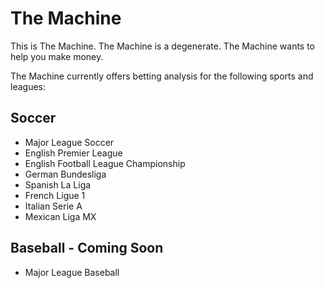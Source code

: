 # The Machine

This is The Machine. The Machine is a degenerate. The Machine wants to help you make money.

The Machine currently offers betting analysis for the following sports and leagues:
  
## Soccer
  - Major League Soccer
  - English Premier League
  - English Football League Championship
  - German Bundesliga
  - Spanish La Liga
  - French Ligue 1
  - Italian Serie A
  - Mexican Liga MX
  
## Baseball - Coming Soon
  - Major League Baseball